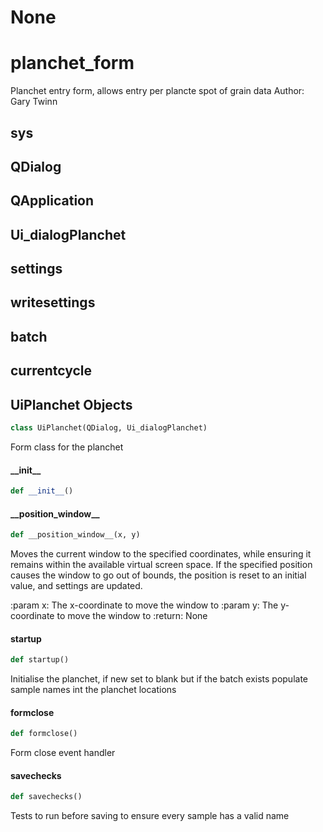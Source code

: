# None

<a id="planchet_form"></a>

# planchet\_form

Planchet entry form, allows entry per plancte spot of grain data
Author: Gary Twinn

<a id="planchet_form.sys"></a>

## sys

<a id="planchet_form.QDialog"></a>

## QDialog

<a id="planchet_form.QApplication"></a>

## QApplication

<a id="planchet_form.Ui_dialogPlanchet"></a>

## Ui\_dialogPlanchet

<a id="planchet_form.settings"></a>

## settings

<a id="planchet_form.writesettings"></a>

## writesettings

<a id="planchet_form.batch"></a>

## batch

<a id="planchet_form.currentcycle"></a>

## currentcycle

<a id="planchet_form.UiPlanchet"></a>

## UiPlanchet Objects

```python
class UiPlanchet(QDialog, Ui_dialogPlanchet)
```

Form class for the planchet

<a id="planchet_form.UiPlanchet.__init__"></a>

#### \_\_init\_\_

```python
def __init__()
```

<a id="planchet_form.UiPlanchet.__position_window__"></a>

#### \_\_position\_window\_\_

```python
def __position_window__(x, y)
```

Moves the current window to the specified coordinates, while ensuring
it remains within the available virtual screen space. If the specified
position causes
the window to go out of bounds, the position is reset
to an initial value, and settings are updated.

:param x: The x-coordinate to move the window to
:param y: The y-coordinate to move the window to
:return: None

<a id="planchet_form.UiPlanchet.startup"></a>

#### startup

```python
def startup()
```

Initialise the planchet, if new set to blank but if the batch exists populate sample names int the planchet
locations

<a id="planchet_form.UiPlanchet.formclose"></a>

#### formclose

```python
def formclose()
```

Form close event handler

<a id="planchet_form.UiPlanchet.savechecks"></a>

#### savechecks

```python
def savechecks()
```

Tests to run before saving to ensure every sample has a valid name

